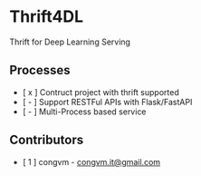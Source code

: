 # Thrift4DL

Thrift for Deep Learning Serving

## Processes

- [ x ] Contruct project with thrift supported
- [ - ] Support RESTFul APIs with Flask/FastAPI
- [ - ] Multi-Process based service

## Contributors

- [ 1 ] congvm - congvm.it@gmail.com
